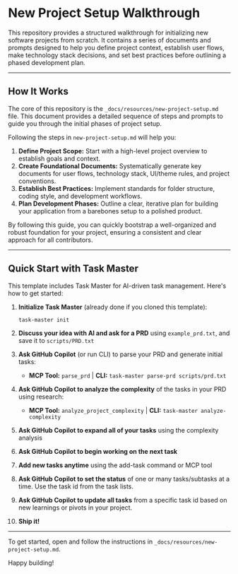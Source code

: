 # New Project Setup Walkthrough

This repository provides a structured walkthrough for initializing new software projects from scratch. It contains a series of documents and prompts designed to help you define project context, establish user flows, make technology stack decisions, and set best practices before outlining a phased development plan.

---

## How It Works

The core of this repository is the `_docs/resources/new-project-setup.md` file. This document provides a detailed sequence of steps and prompts to guide you through the initial phases of project setup.

Following the steps in `new-project-setup.md` will help you:

1.  **Define Project Scope:** Start with a high-level project overview to establish goals and context.
2.  **Create Foundational Documents:** Systematically generate key documents for user flows, technology stack, UI/theme rules, and project conventions.
3.  **Establish Best Practices:** Implement standards for folder structure, coding style, and development workflows.
4.  **Plan Development Phases:** Outline a clear, iterative plan for building your application from a barebones setup to a polished product.

By following this guide, you can quickly bootstrap a well-organized and robust foundation for your project, ensuring a consistent and clear approach for all contributors.

---

## Quick Start with Task Master

This template includes Task Master for AI-driven task management. Here's how to get started:

1. **Initialize Task Master** (already done if you cloned this template):
   ```
   task-master init
   ```

2. **Discuss your idea with AI and ask for a PRD** using `example_prd.txt`, and save it to `scripts/PRD.txt`

3. **Ask GitHub Copilot** (or run CLI) to parse your PRD and generate initial tasks:
   - **MCP Tool:** `parse_prd` | **CLI:** `task-master parse-prd scripts/prd.txt`

4. **Ask GitHub Copilot to analyze the complexity** of the tasks in your PRD using research:
   - **MCP Tool:** `analyze_project_complexity` | **CLI:** `task-master analyze-complexity`

5. **Ask GitHub Copilot to expand all of your tasks** using the complexity analysis

6. **Ask GitHub Copilot to begin working on the next task**

7. **Add new tasks anytime** using the add-task command or MCP tool

8. **Ask GitHub Copilot to set the status** of one or many tasks/subtasks at a time. Use the task id from the task lists.

9. **Ask GitHub Copilot to update all tasks** from a specific task id based on new learnings or pivots in your project.

10. **Ship it!**

---

To get started, open and follow the instructions in `_docs/resources/new-project-setup.md`.

Happy building!
